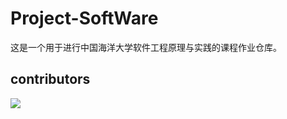 # Project-SoftWare
这是一个用于进行中国海洋大学软件工程原理与实践的课程作业仓库。
## contributors
<a href="https://github.com/SeaSealji/Project-SoftWare/graphs/contributors">
  <img src="https://contrib.rocks/image?repo=eryajf/learn-github" />
</a>
